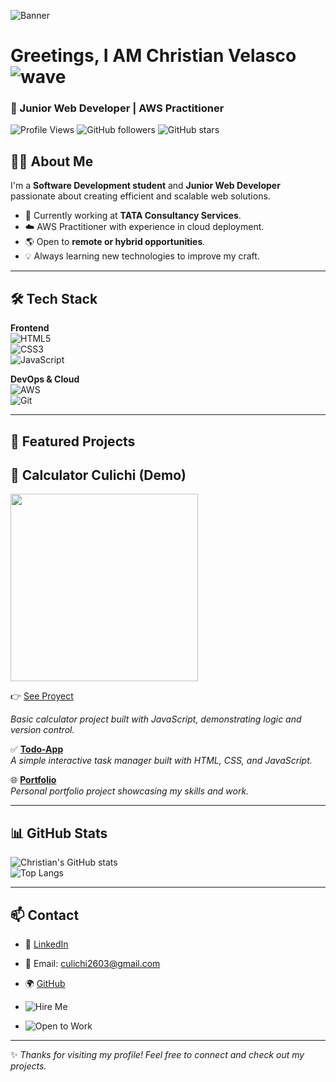 ![Banner](https://i.imgur.com/HJLnWo1.png)

#  Greetings, I AM Christian Velasco ![wave](https://media.giphy.com/media/hvRJCLFzcasrR4ia7z/giphy.gif)


### 🚀 Junior Web Developer | AWS Practitioner  


![Profile Views](https://komarev.com/ghpvc/?username=SoyCulichi&label=Profile%20views&color=0e75b6&style=flat)
![GitHub followers](https://img.shields.io/github/followers/SoyCulichi?style=social)
![GitHub stars](https://img.shields.io/github/stars/SoyCulichi?style=social)


## 👨‍💻 About Me  

I'm a **Software Development student** and **Junior Web Developer** passionate about creating efficient and scalable web solutions.  
- 🔭 Currently working at **TATA Consultancy Services**.  
- ☁️ AWS Practitioner with experience in cloud deployment.  
- 🌎 Open to **remote or hybrid opportunities**.  
- 💡 Always learning new technologies to improve my craft.  

---

## 🛠️ Tech Stack  

**Frontend**  
![HTML5](https://img.shields.io/badge/HTML5-E34F26?style=for-the-badge&logo=html5&logoColor=white)  
![CSS3](https://img.shields.io/badge/CSS3-1572B6?style=for-the-badge&logo=css3&logoColor=white)  
![JavaScript](https://img.shields.io/badge/JavaScript-F7DF1E?style=for-the-badge&logo=javascript&logoColor=black)  

**DevOps & Cloud**  
![AWS](https://img.shields.io/badge/AWS-FF9900?style=for-the-badge&logo=amazonaws&logoColor=white)  
![Git](https://img.shields.io/badge/Git-F05032?style=for-the-badge&logo=git&logoColor=white)  

---

## 📂 Featured Projects  

## 🧮 Calculator Culichi (Demo)

<img src="https://github.com/SoyCulichi/Calculator-Culichi/blob/main/Animation.gif" width="300px">

👉 <a href="https://github.com/SoyCulichi/Calculator-Culichi">See Proyect</a>

_Basic calculator project built with JavaScript, demonstrating logic and version control._  

✅ **[Todo-App](https://github.com/SoyCulichi/Todo-App)**  
_A simple interactive task manager built with HTML, CSS, and JavaScript._  

🌐 **[Portfolio](https://github.com/SoyCulichi/Portfolio)**  
_Personal portfolio project showcasing my skills and work._  

---

## 📊 GitHub Stats  

![Christian's GitHub stats](https://github-readme-stats.vercel.app/api?username=SoyCulichi&show_icons=true&theme=dark)  
![Top Langs](https://github-readme-stats.vercel.app/api/top-langs/?username=SoyCulichi&layout=compact&theme=dark)


---

## 📫 Contact  

- 💼 [LinkedIn](https://www.linkedin.com/in/christian-armando-velasco-estrada-a2459032)  
- 📧 Email: culichi2603@gmail.com  
- 🌍 [GitHub](https://github.com/SoyCulichi)

- ![Hire Me](https://img.shields.io/badge/Hire%20Me-Remote%20or%20Hybrid-blue?style=for-the-badge&logo=briefcase)
- ![Open to Work](https://img.shields.io/badge/Open%20to%20Work-💼-brightgreen)


---
✨ _Thanks for visiting my profile! Feel free to connect and check out my projects._  
